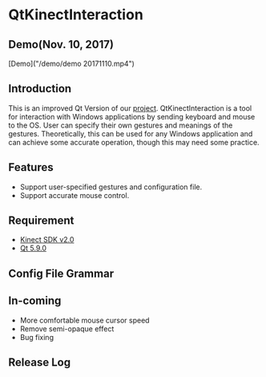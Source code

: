 # QtKinectInteraction

## Demo(Nov. 10, 2017)
[Demo]("/demo/demo 20171110.mp4")

## Introduction
This is an improved Qt Version of our [project](https://github.com/zkyf/Kinect-Interaction-Tool). QtKinectInteraction is a tool for interaction with Windows applications by sending keyboard and mouse to the OS. User can specify their own gestures and meanings of the gestures.
Theoretically, this can be used for any Windows application and can achieve some accurate operation, though this may need some practice.

## Features
* Support user-specified gestures and configuration file.
* Support accurate mouse control.

## Requirement
* [Kinect SDK v2.0](https://www.microsoft.com/en-us/download/details.aspx?id=44561)
* [Qt 5.9.0](https://www.qt.io/)

## Config File Grammar

## In-coming
* More comfortable mouse cursor speed
* Remove semi-opaque effect
* Bug fixing

## Release Log
